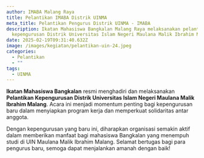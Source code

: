 ```yaml
---
author: IMABA Malang Raya
title: Pelantikan IMABA Distrik UINMA
meta_title: Pelantikan Pengurus Distrik UINMA - IMABA
description: Ikatan Mahasiswa Bangkalan Malang Raya melaksanakan pelantikan
  kepengurusan Distrik Universitas Islam Negeri Maulana Malik Ibrahim Malang.
date: 2025-02-19T09:31:40.632Z
image: /images/kegiatan/pelantikan-uin-24.jpeg
categories:
  - Pelantikan
  - ""
tags:
  - UINMA
---
```

**Ikatan Mahasiswa Bangkalan** resmi menghadiri dan melaksanakan **Pelantikan Kepengurusan Distrik Universitas Islam Negeri Maulana Malik Ibrahim Malang**. Acara ini menjadi momentum penting bagi kepengurusan baru dalam menyiapkan program kerja dan memperkuat solidaritas antar anggota.

Dengan kepengurusan yang baru ini, diharapkan organisasi semakin aktif dalam memberikan manfaat bagi mahasiswa Bangkalan yang menempuh studi di UIN Maulana Malik Ibrahim Malang. Selamat bertugas bagi para pengurus baru, semoga dapat menjalankan amanah dengan baik!